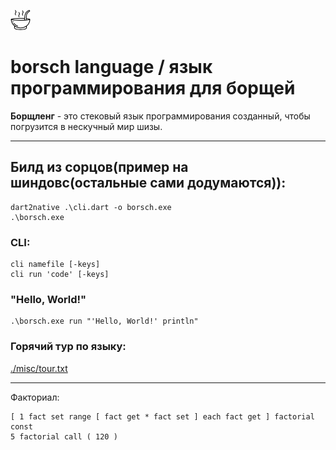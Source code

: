 
![lol](./misc/.soup.png)

# borsch language / язык программирования для борщей

**Борщленг** - это стековый язык программирования созданный,
чтобы погрузится в нескучный мир шизы. 

---

## Билд из сорцов(пример на шиндовс(остальные сами додумаются)):
```
dart2native .\cli.dart -o borsch.exe
.\borsch.exe
```

### CLI:
```
cli namefile [-keys]
cli run 'code' [-keys]
```

### "Hello, World!"
```
.\borsch.exe run "'Hello, World!' println"
```

### Горячий тур по языку:
[./misc/tour.txt](./misc/tour.txt)

--------------------------------------------------------------

Факториал:
```forth
[ 1 fact set range [ fact get * fact set ] each fact get ] factorial const
5 factorial call ( 120 )
```
